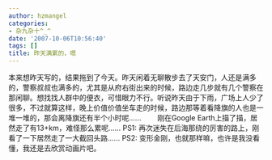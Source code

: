 ```yaml
---
author: hzmangel
categories:
- 杂九杂十^_^
date: '2007-10-06T10:56:40'
tags: []
title: 昨天满累的，嗯
---
```

本来想昨天写的，结果拖到了今天。昨天闲着无聊散步去了天安门，人还是满多的，警察叔叔也满多的，尤其是从府右街出来的时候，路边走几步就有几个警察在那闲聊。想找找人群中的便衣，可惜眼力不行。听说昨天由于下雨，广场上人少了很多，不过就算这样，晚上价值价值坐车走的时候，路边那等着看降旗的人也是一堆一堆的，那会离降旗还有半个小时呢......
 　　刚在Google Earth上描了描，居然走了有13+km，难怪那么累呢......
PS1: 再次迷失在后海那绕的厉害的路上，刚看了一下居然走了一大截回头路......
PS2: 变形金刚，也就那样嘛，也许是我没看懂，我还是去欣赏动画片吧。